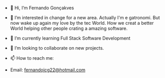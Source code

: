 - 👋 Hi, I’m Fernando Gonçakves 
- 👀 I’m interested in change for a new area. Actually I'm e gatronomi. But now wake up again my love by the tec World. How we creat a better World helping other people crating a amazing software. 
- 🌱 I’m currently learning Full Stack Software Development
- 💞️ I’m looking to collaborate on new projects. 
- 📫 How to reach me:

- Email: fernandojcg22@hotmail.com  

<!---
Goncalves95/Goncalves95 is a ✨ special ✨ repository because its `README.md` (this file) appears on your GitHub profile.
You can click the Preview link to take a look at your changes.
--->
